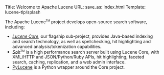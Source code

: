 Title: Welcome to Apache Lucene
URL:
save_as: index.html
Template: lucene-tlp/splash

The Apache Lucene<span style="vertical-align: super; font-size: xx-small">TM</span> project develops open-source search software, including:


- *[Lucene Core](./core/)*, our flagship sub-project, provides Java-based indexing and search technology, as well as spellchecking, hit highlighting and advanced analysis/tokenization capabilities.
- *[Solr](./solr)*<span style="vertical-align: super; font-size: xx-small">TM</span> is a high performance search server built using Lucene Core, with XML/HTTP and JSON/Python/Ruby APIs, hit highlighting, faceted search, caching, replication, and a web admin interface.
- [PyLucene](./pylucene/index.html) is a Python wrapper around the Core project.
